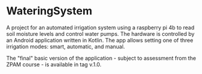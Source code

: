 # WateringSystem
A project for an automated irrigation system using a raspberry pi 4b to read soil moisture levels and control water pumps. The hardware is controlled by an Android application written in Kotlin. The app allows setting one of three irrigation modes: smart, automatic, and manual.

The "final" basic version of the application - subject to assessment from the ZPAM course - is available in tag v.1.0.
